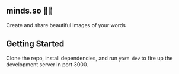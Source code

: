 ## minds.so 🧘‍♀️
Create and share beautiful images of your words

## Getting Started
Clone the repo, install dependencies, and run `yarn dev` to fire up the  
development server in port 3000.

